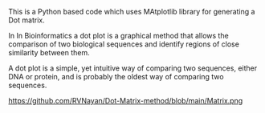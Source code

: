 This is a Python based code which uses MAtplotlib library for generating a Dot matrix.

In In Bioinformatics a dot plot is a graphical method that allows the comparison of two 
biological sequences and identify regions of close similarity between them.

A dot plot is a simple, yet intuitive way of comparing two sequences, either DNA or 
protein, and is probably the oldest way of comparing two sequences.

https://github.com/RVNayan/Dot-Matrix-method/blob/main/Matrix.png
